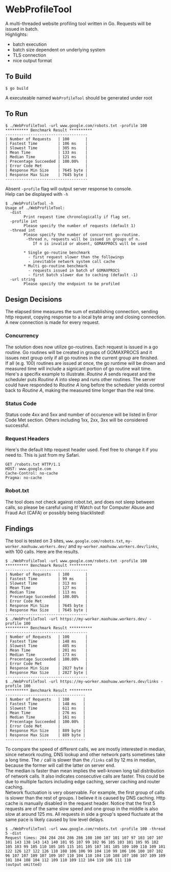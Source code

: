 # WebProfileTool

A multi-threaded website profiling tool written in Go. Requests will be issued in batch.  
Highlights:
* batch execution
* batch size dependent on underlying system
* TLS connection
* nice output format

## To Build
```
$ go build
```
A executeable named ```WebProfileTool``` should be generated under root

## To Run
``` 
$ ./WebProfileTool -url www.google.com/robots.txt -profile 100
********** Benchmark Result **********
------------------------------------
| Number of Requests   | 100       |
| Fastest Time         | 106 ms    |
| Slowest Time         | 305 ms    |
| Mean Time            | 133 ms    |
| Median Time          | 121 ms    |
| Precentage Succeeded | 100.00%   |
| Error Code Met       |           |
| Response Min Size    | 7645 byte |
| Response Max Size    | 7645 byte |
------------------------------------
```
Absent ```-profile``` flag will output server response to console.  
Help can be displayed with ```-h```
```
$ ./WebProfileTool -h
Usage of ./WebProfileTool:
  -dist
    	Print request time chronologically if flag set.
  -profile int
    	Please specify the number of requests (default 1)
  -thread int
    	Please specify the number of concurrent go-routine.
    	 -thread n, requests will be issued in groups of n.
    	    If n is invalid or absent, GOMAXPROCS will be used
    	
    	* Single go-routine benchmark
    	  - first request slower than the followings
    	  - inevitable network system call cache
    	* Multi go-routine benchmark
    	  - requests issued in batch of GOMAXPROCS
    	  - first batch slower due to caching (default -1)
  -url string
    	Please specify the endpoint to be profiled
```

## Design Decisions
The elapsed time measures the sum of establishing connection, sending http request, copying response to a local byte array and closing connection. 
A new connection is made for every request.

### Concurrency
The solution does now utilize go-routines. Each request is issued in a go routine. Go routines will be created in groups of GOMAXPROCS and it issues next group only if all go routines in the current group are finished.  
If all (e.g. 100) routines are issued at once, the go runtime will be drown and measured time will include a signicant portion of go routine wait time. Here's a specifix example to illustrate. *Routine A* sends request and the scheduler puts *Routine A* into sleep and runs other routines. The server could have responded to *Routine A* long before the scheduler yields control back to *Routine A*, making the measured time longer than the real time. 

### Status Code
Status code 4xx and 5xx and number of occurence will be listed in Error Code Met section. Others including 1xx, 2xx, 3xx will be considered successful.

### Request Headers
Here's the default http request header used. Feel free to change it if you need to. This is just from my Safari.
```
GET /robots.txt HTTP/1.1
HOST: www.google.com
Cache-Control: no-cache
Pragma: no-cache
```

### Robot.txt
The tool does not check against robot.txt, and does not sleep between calls, so please be careful using it! 
Watch out for Computer Abuse and Fraud Act (CAFA) or possibly being blacklisted!

## Findings
The tool is tested on 3 sites, ```www.google.com/robots.txt```, ```my-worker.maohuaw.workers.dev/``` and ```my-worker.maohuaw.workers.dev/links```, with 100 calls.
Here are the results.
```
$ ./WebProfileTool -url www.google.com/robots.txt -profile 100
********** Benchmark Result **********
------------------------------------
| Number of Requests   | 100       |
| Fastest Time         | 99 ms     |
| Slowest Time         | 313 ms    |
| Mean Time            | 127 ms    |
| Median Time          | 113 ms    |
| Precentage Succeeded | 100.00%   |
| Error Code Met       |           |
| Response Min Size    | 7645 byte |
| Response Max Size    | 7645 byte |
------------------------------------
$ ./WebProfileTool -url https://my-worker.maohuaw.workers.dev/ -profile 100 
********** Benchmark Result **********
------------------------------------
| Number of Requests   | 100       |
| Fastest Time         | 148 ms    |
| Slowest Time         | 485 ms    |
| Mean Time            | 201 ms    |
| Median Time          | 173 ms    |
| Precentage Succeeded | 100.00%   |
| Error Code Met       |           |
| Response Min Size    | 2827 byte |
| Response Max Size    | 2827 byte |
------------------------------------
$ ./WebProfileTool -url https://my-worker.maohuaw.workers.dev/links -profile 100
********** Benchmark Result **********
-----------------------------------
| Number of Requests   | 100      |
| Fastest Time         | 148 ms   |
| Slowest Time         | 611 ms   |
| Mean Time            | 276 ms   |
| Median Time          | 161 ms   |
| Precentage Succeeded | 100.00%  |
| Error Code Met       |          |
| Response Min Size    | 889 byte |
| Response Max Size    | 889 byte |
-----------------------------------
```
To compare the speed of different calls, we are mostly interested in median, since network routing, DNS lookup and other network parts sometimes take a long time. The ```/``` call is slower than the ```/links``` call by 12 ms in median, because the former will call the latter on server end.  
The median is faster than mean implies the well-known long tail distribution of network calls. It also indicates consecutive calls are faster. This could be due to multiple factors including edge caching, server caching and router caching.  
Network fluctuation is very observable. For example, the first group of calls is slower than the rest of groups. I believe it is caused by DNS caching. Http cache is manually disabled in the request header. Notice that the first 5 requests are of the same slow speed and one group in the middle is also slow at around 125 ms. All requests in side a group's speed fluctuate at the same pace is likely caused by low level delays.
```
$ ./WebProfileTool -url www.google.com/robots.txt -profile 100 -thread 5 -dist
Request times: 284 284 284 286 286 108 100 107 101 107 97 103 107 107 101 143 138 143 143 140 101 95 107 99 102 96 105 103 101 105 95 102 105 103 99 105 110 105 105 115 101 105 107 101 105 109 109 110 109 101 122 126 127 122 126 110 108 106 106 99 104 110 99 106 106 100 107 102 96 107 107 109 107 109 107 110 104 110 104 110 108 107 108 107 109 109 101 104 108 104 112 109 110 109 112 104 110 106 111 110 
(output omitted)
```


